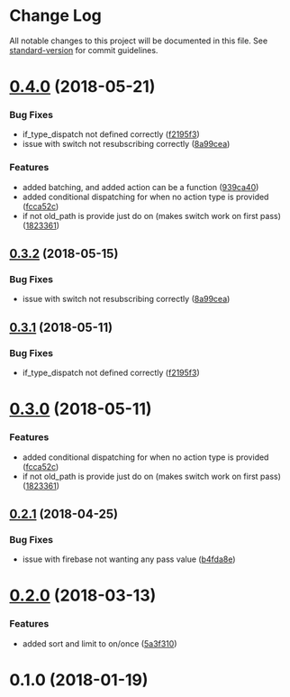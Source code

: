 # Change Log

All notable changes to this project will be documented in this file. See [standard-version](https://github.com/conventional-changelog/standard-version) for commit guidelines.

<a name="0.4.0"></a>
# [0.4.0](https://github.com/CurtisHumphrey/redux-firebase/compare/v0.2.1...v0.4.0) (2018-05-21)


### Bug Fixes

* if_type_dispatch not defined correctly ([f2195f3](https://github.com/CurtisHumphrey/redux-firebase/commit/f2195f3))
* issue with switch not resubscribing correctly ([8a99cea](https://github.com/CurtisHumphrey/redux-firebase/commit/8a99cea))


### Features

* added batching, and added action can be a function ([939ca40](https://github.com/CurtisHumphrey/redux-firebase/commit/939ca40))
* added conditional dispatching for when no action type is provided ([fcca52c](https://github.com/CurtisHumphrey/redux-firebase/commit/fcca52c))
* if not old_path is provide just do on (makes switch work on first pass) ([1823361](https://github.com/CurtisHumphrey/redux-firebase/commit/1823361))



<a name="0.3.2"></a>
## [0.3.2](https://github.com/CurtisHumphrey/redux-firebase/compare/v0.3.1...v0.3.2) (2018-05-15)


### Bug Fixes

* issue with switch not resubscribing correctly ([8a99cea](https://github.com/CurtisHumphrey/redux-firebase/commit/8a99cea))



<a name="0.3.1"></a>
## [0.3.1](https://github.com/CurtisHumphrey/redux-firebase/compare/v0.3.0...v0.3.1) (2018-05-11)


### Bug Fixes

* if_type_dispatch not defined correctly ([f2195f3](https://github.com/CurtisHumphrey/redux-firebase/commit/f2195f3))



<a name="0.3.0"></a>
# [0.3.0](https://github.com/CurtisHumphrey/redux-firebase/compare/v0.2.1...v0.3.0) (2018-05-11)


### Features

* added conditional dispatching for when no action type is provided ([fcca52c](https://github.com/CurtisHumphrey/redux-firebase/commit/fcca52c))
* if not old_path is provide just do on (makes switch work on first pass) ([1823361](https://github.com/CurtisHumphrey/redux-firebase/commit/1823361))



<a name="0.2.1"></a>
## [0.2.1](https://github.com/CurtisHumphrey/redux-firebase/compare/v0.2.0...v0.2.1) (2018-04-25)


### Bug Fixes

* issue with firebase not wanting any pass value ([b4fda8e](https://github.com/CurtisHumphrey/redux-firebase/commit/b4fda8e))



<a name="0.2.0"></a>
# [0.2.0](https://github.com/CurtisHumphrey/redux-firebase/compare/v0.1.0...v0.2.0) (2018-03-13)


### Features

* added sort and limit to on/once ([5a3f310](https://github.com/CurtisHumphrey/redux-firebase/commit/5a3f310))



<a name="0.1.0"></a>
# 0.1.0 (2018-01-19)
